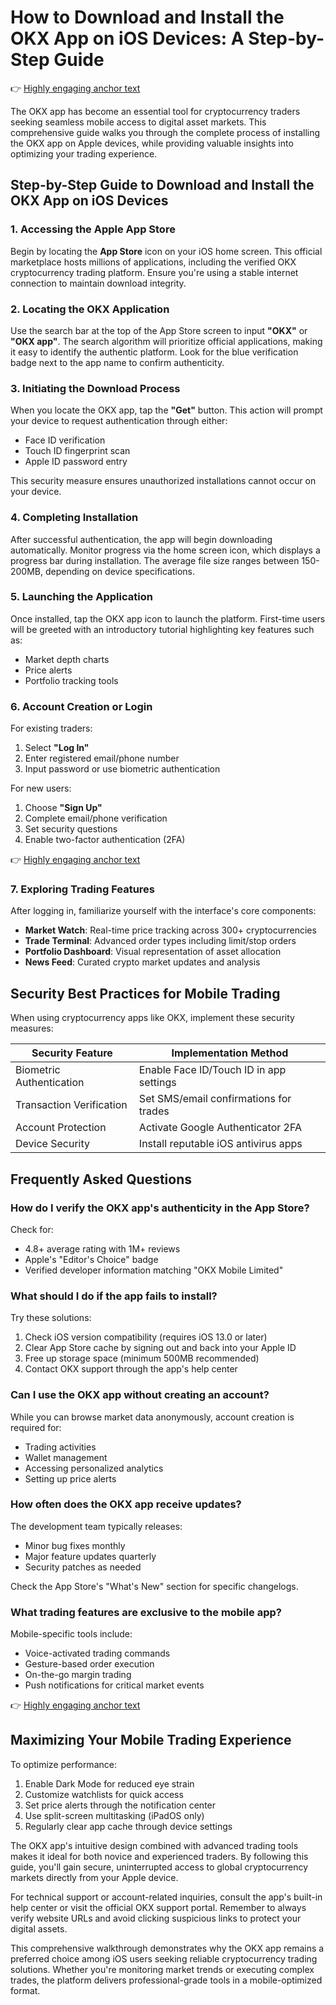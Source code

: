 # How to Download and Install the OKX App on iOS Devices: A Step-by-Step Guide

👉 [Highly engaging anchor text](https://bit.ly/okx-bonus)

The OKX app has become an essential tool for cryptocurrency traders seeking seamless mobile access to digital asset markets. This comprehensive guide walks you through the complete process of installing the OKX app on Apple devices, while providing valuable insights into optimizing your trading experience.

## Step-by-Step Guide to Download and Install the OKX App on iOS Devices

### 1. Accessing the Apple App Store

Begin by locating the **App Store** icon on your iOS home screen. This official marketplace hosts millions of applications, including the verified OKX cryptocurrency trading platform. Ensure you're using a stable internet connection to maintain download integrity.

### 2. Locating the OKX Application

Use the search bar at the top of the App Store screen to input **"OKX"** or **"OKX app"**. The search algorithm will prioritize official applications, making it easy to identify the authentic platform. Look for the blue verification badge next to the app name to confirm authenticity.

### 3. Initiating the Download Process

When you locate the OKX app, tap the **"Get"** button. This action will prompt your device to request authentication through either:

- Face ID verification
- Touch ID fingerprint scan
- Apple ID password entry

This security measure ensures unauthorized installations cannot occur on your device.

### 4. Completing Installation

After successful authentication, the app will begin downloading automatically. Monitor progress via the home screen icon, which displays a progress bar during installation. The average file size ranges between 150-200MB, depending on device specifications.

### 5. Launching the Application

Once installed, tap the OKX app icon to launch the platform. First-time users will be greeted with an introductory tutorial highlighting key features such as:

- Market depth charts
- Price alerts
- Portfolio tracking tools

### 6. Account Creation or Login

For existing traders:
1. Select **"Log In"**
2. Enter registered email/phone number
3. Input password or use biometric authentication

For new users:
1. Choose **"Sign Up"**
2. Complete email/phone verification
3. Set security questions
4. Enable two-factor authentication (2FA)

👉 [Highly engaging anchor text](https://bit.ly/okx-bonus)

### 7. Exploring Trading Features

After logging in, familiarize yourself with the interface's core components:
- **Market Watch**: Real-time price tracking across 300+ cryptocurrencies
- **Trade Terminal**: Advanced order types including limit/stop orders
- **Portfolio Dashboard**: Visual representation of asset allocation
- **News Feed**: Curated crypto market updates and analysis

## Security Best Practices for Mobile Trading

When using cryptocurrency apps like OKX, implement these security measures:

| Security Feature | Implementation Method |
|-------------------|------------------------|
| Biometric Authentication | Enable Face ID/Touch ID in app settings |
| Transaction Verification | Set SMS/email confirmations for trades |
| Account Protection | Activate Google Authenticator 2FA |
| Device Security | Install reputable iOS antivirus apps |

## Frequently Asked Questions

### How do I verify the OKX app's authenticity in the App Store?

Check for:
- 4.8+ average rating with 1M+ reviews
- Apple's "Editor's Choice" badge
- Verified developer information matching "OKX Mobile Limited"

### What should I do if the app fails to install?

Try these solutions:
1. Check iOS version compatibility (requires iOS 13.0 or later)
2. Clear App Store cache by signing out and back into your Apple ID
3. Free up storage space (minimum 500MB recommended)
4. Contact OKX support through the app's help center

### Can I use the OKX app without creating an account?

While you can browse market data anonymously, account creation is required for:
- Trading activities
- Wallet management
- Accessing personalized analytics
- Setting up price alerts

### How often does the OKX app receive updates?

The development team typically releases:
- Minor bug fixes monthly
- Major feature updates quarterly
- Security patches as needed

Check the App Store's "What's New" section for specific changelogs.

### What trading features are exclusive to the mobile app?

Mobile-specific tools include:
- Voice-activated trading commands
- Gesture-based order execution
- On-the-go margin trading
- Push notifications for critical market events

👉 [Highly engaging anchor text](https://bit.ly/okx-bonus)

## Maximizing Your Mobile Trading Experience

To optimize performance:
1. Enable Dark Mode for reduced eye strain
2. Customize watchlists for quick access
3. Set price alerts through the notification center
4. Use split-screen multitasking (iPadOS only)
5. Regularly clear app cache through device settings

The OKX app's intuitive design combined with advanced trading tools makes it ideal for both novice and experienced traders. By following this guide, you'll gain secure, uninterrupted access to global cryptocurrency markets directly from your Apple device.

For technical support or account-related inquiries, consult the app's built-in help center or visit the official OKX support portal. Remember to always verify website URLs and avoid clicking suspicious links to protect your digital assets.

This comprehensive walkthrough demonstrates why the OKX app remains a preferred choice among iOS users seeking reliable cryptocurrency trading solutions. Whether you're monitoring market trends or executing complex trades, the platform delivers professional-grade tools in a mobile-optimized format.